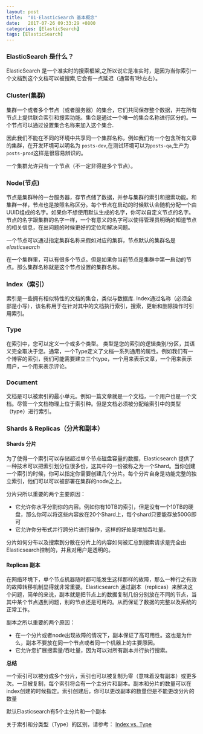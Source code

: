 ```yaml
---
layout: post
title:  "01-ElasticSearch 基本概念"
date:   2017-07-26 09:33:29 +0800
categories: [ElasticSearch]
tags: [ElasticSearch]
---
```

### ElasticSearch 是什么？
ElasticSearch 是一个准实时的搜索框架,之所以说它是准实时，是因为当你索引一个文档到这个文档可以被搜索,它会有一点延迟（通常有1秒左右）。

### Cluster(集群)
集群一个或者多个节点（或者服务器）的集合，它们共同保存整个数据，并在所有节点上提供联合索引和搜索功能。集合是通过一个唯一的集合名称进行区分的。一个节点可以通过设置集合名称来加入这个集合.

因此我们不能在不同的环境中共享同一个集群名称，例如我们有一个包含所有文章的集群，在开发环境可以明名为 `posts-dev`,在测试环境可以为`posts-qa`,生产为`posts-prod`这样是很容易辨识的。

一个集群允许只有一个节点（不一定非得是多个节点）。

### Node(节点)
节点是集群种的一台服务器，存节点储了数据，并参与集群的索引和搜索功能。和集群一样，节点也是按照名称区分。每个节点在启动的时候默认会随机分配一个由UUID组成的名字。如果你不想使用默认生成的名字，你可以自定义节点的名字。节点的名字跟集群的名字一样，一个有意义的名字可以使得管理员明确的知道节点的相关信息，在出问题的时候更好的定位和解决问题。

一个节点可以通过指定集群名称来假如对应的集群，节点默认的集群名是*elasticsearch*

在一个集群里，可以有很多个节点。但是如果你当前节点是集群中第一启动的节点。那么集群名称就是这个节点设置的集群名称。
### Index（索引）
索引是一些拥有相似特性的文档的集合，类似与数据库. Index通过名称（必须全部是小写），该名称用于在针对其中的文档执行索引，搜索，更新和删除操作时引用索引。
### Type
在索引中，您可以定义一个或多个类型。 类型是您的索引的逻辑类别/分区，其语义完全取决于您。通常，一个Type定义了文档一系列通用的属性。例如我们有一个博客的索引，我们可能需要建立三个type，一个用来表示文章，一个用来表示用户，一个用来表示评论。
### Document
文档是可以被索引的最小单元。例如一篇文章就是一个文档，一个用户也是一个文档。尽管一个文档物理上位于索引种。但是文档必须被分配给索引中的类型（type）进行索引。

### Shards & Replicas（分片和副本）
#### **Shards 分片**
为了使得一个索引可以存储超过单个节点磁盘容量的数据，Elasticsearch 提供了一种技术可以把索引划分位很多份，这其中的一份被称之为一个Shard。当你创建一个索引的时候，你可以指定你需要创建几个分片。每个分片自身是功能完整的独立索引，他们可以可以被部署在集群的node之上。

分片只所以重要的两个主要原因：
- 它允许你水平分割你的内容。例如你有10TB的索引，但是没有一个10TB的硬盘，那么你可以将这些内容放在20个Shard上，每个shard只要能存放500G即可
- 它允许你分布式并行跨分片进行操作，这样的好处是增加吞吐量。

分片如何分布以及搜索到分散在分片上的内容如何被汇总到搜索请求是完全由Elasticsearch控制的，并且对用户是透明的。

#### **Replicas 副本**
在网络环境下，单个节点机器随时都可能发生这样那样的故障，那么一种行之有效的故障转移机制显得就非常重要。Elasticsearch 通过副本（replicas）来解决这个问题，简单的来说，副本就是把节点上的数据复制几份分别放在不同的节点，当其中某个节点遇到问题，别的节点还是可用的。从而保证了数据的完整以及系统的正常工作。

副本之所以重要的两个原因：
- 在一个分片或者node出现故障的情况下，副本保证了高可用性。这也是为什么，副本不要放在同一个节点或者同一个机器上的主要原因。
- 它允许您扩展搜索量/吞吐量，因为可以对所有副本并行执行搜索。


**总结**

一个索引可以被分成多个分片，索引也可以被复制为零（意味着没有副本）或更多次。一旦被复制，每个索引将会有一个主分片和副本。副本和分片的数量可以在index创建的时候指定。索引创建后，你可以更改副本的数量但是不能更改分片的数量

默认Elasticsearch有5个主分片和一个副本

关于索引和分类型（Type）的区别，请参考： [Index vs. Type](https://www.elastic.co/blog/index-vs-type)




